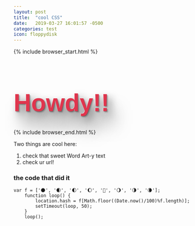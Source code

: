 ```yaml
---
layout: post
title:  "cool CSS"
date:   2019-03-27 16:01:57 -0500
categories: test
icon: floppydisk
---
```


<style>
  #content {
  display: flex;
  justify-content: center;
  align-items: center;
  min-height: 50vh;
  background-color: #35477d;/*#fa691a;*/
  background-image: linear-gradient(117deg, rgba(53,71,125,1) 0%, rgba(108,91,123,1) 32%, rgba(246,114,128,1) 100%);
  }

h1 {
margin-bottom: .5em;
font-family: Montserrat, sans-serif;
font-size: 4rem;
color: #e0354d;
}

/* 1st: Solid color and RGBA text-shadow*/

h1:nth-of-type(1) {
text-shadow: -1px -1px 0 rgba(255,255,255,.5),
  1px 1px 0 rgba(0,0,0,.25),
  3px 3px 3px rgba(0,0,0,.25),
  10px 10px 20px rgba(0,0,0,.5),
  20px 40px 40px rgba(0,0,0,.5);
}
</style>


{% include browser_start.html %}
      <h1> Howdy!!</h1>
{% include browser_end.html %}


Two things are cool here:
1. check that sweet Word Art-y text
2. check ur url!

### the code that did it
```
var f = ['🌑', '🌒', '🌓', '🌔', '🌝', '🌖', '🌗', '🌘'];
    function loop() {
        location.hash = f[Math.floor((Date.now()/100)%f.length)];
        setTimeout(loop, 50);
    }
    loop();
```



<script>
var f = ['🌑', '🌒', '🌓', '🌔', '🌝', '🌖', '🌗', '🌘'];
    function loop() {
        location.hash = f[Math.floor((Date.now()/100)%f.length)];
        setTimeout(loop, 50);
    }
    loop();
</script>
